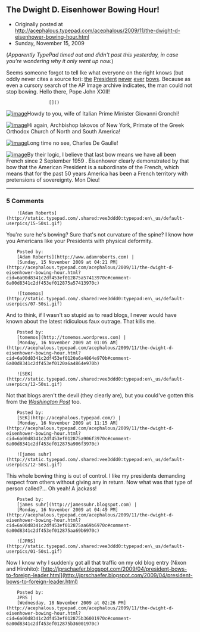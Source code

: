 ## The Dwight D. Eisenhower Bowing Hour!

 * Originally posted at http://acephalous.typepad.com/acephalous/2009/11/the-dwight-d-eisenhower-bowing-hour.html
 * Sunday, November 15, 2009



(_Apparently TypePad timed out and didn't post this yesterday, in case you're wondering why it only went up now._)

Seems someone forgot to tell Ike what everyone on the right knows (but oddly never cites a source for): [the](http://hotair.com/archives/2009/11/14/obamateurism-of-the-day-156/) [President](http://www.powerlineblog.com/archives/2009/11/024948.php) [never](http://proteinwisdom.com/?p=15516) [ever](http://americanpowerblog.blogspot.com/2009/11/bowing-before-monarchs-and-tyrants.html) [bows](http://www.americanthinker.com/blog/2009/11/obamas\_botched\_bow.html).
Because as even a cursory search of the AP Image archive indicates, the
man could not stop bowing. Hello there, Pope John XXIII!

		

					[]()
			

[![image](http://2.bp.blogspot.com/\_ZEf6TUYdm\_0/Sv9Su61hZqI/AAAAAAAAACA/LSberRcyG4g/s400/eisenhower+bow.jpg)](http://2.bp.blogspot.com/\_ZEf6TUYdm\_0/Sv9Su61hZqI/AAAAAAAAACA/LSberRcyG4g/s1600-h/eisenhower+bow.jpg)Howdy to you, wife of Italian Prime Minister Giovanni Gronchi!

[![image](http://2.bp.blogspot.com/\_ZEf6TUYdm\_0/Sv9S9Q6XDPI/AAAAAAAAACI/nColRqA6KbI/s400/AP5912040168%29.jpg)](http://2.bp.blogspot.com/\_ZEf6TUYdm\_0/Sv9S9Q6XDPI/AAAAAAAAACI/nColRqA6KbI/s1600-h/AP5912040168%29.jpg)Hi again, Archbishop Iakovos of New York, Primate of the Greek Orthodox Church of North and South America!

[![image](http://4.bp.blogspot.com/\_ZEf6TUYdm\_0/Sv9TthR02mI/AAAAAAAAACY/9uI00JuGyqk/s400/AP590428059.jpg)](http://4.bp.blogspot.com/\_ZEf6TUYdm\_0/Sv9TthR02mI/AAAAAAAAACY/9uI00JuGyqk/s1600-h/AP590428059.jpg)Long time no see, Charles De Gaulle!

[![image](http://1.bp.blogspot.com/\_ZEf6TUYdm\_0/Sv9TVvDhVSI/AAAAAAAAACQ/ev3O1SFSG4s/s400/AP5909020306%29.jpg)](http://1.bp.blogspot.com/\_ZEf6TUYdm\_0/Sv9TVvDhVSI/AAAAAAAAACQ/ev3O1SFSG4s/s1600-h/AP5909020306%29.jpg)By their logic, I believe that last bow means 
we have all been French since 2 September 1959
.
Eisenhower clearly demonstrated by that bow that the American President
is a subordinate of the French, which means that for the past 50 years
America has been a French territory with pretensions of sovereignty. 
Mon Dieu!

			

* * *

### 5 Comments 

		

                
[]()

	

		![Adam Roberts](http://static.typepad.com/.shared:vee3ddd0:typepad:en\_us/default-userpics/15-50si.gif)
	

	

		

You're sure he's bowing? Sure that's not curvature of the spine?  I know how you Americans like your Presidents with physical deformity.

	

		Posted by:
		[Adam Roberts](http://www.adamroberts.com) |
		[Sunday, 15 November 2009 at 04:21 PM](http://acephalous.typepad.com/acephalous/2009/11/the-dwight-d-eisenhower-bowing-hour.html?cid=6a00d8341c2df453ef012875a57413970c#comment-6a00d8341c2df453ef012875a57413970c)

[]()

	

		![tomemos](http://static.typepad.com/.shared:vee3ddd0:typepad:en\_us/default-userpics/07-50si.gif)
	

	

		

And to think, if I wasn't so stupid as to read blogs, I never would have known about the latest ridiculous faux outrage.  That kills me.

	

		Posted by:
		[tomemos](http://tomemos.wordpress.com) |
		[Monday, 16 November 2009 at 01:05 AM](http://acephalous.typepad.com/acephalous/2009/11/the-dwight-d-eisenhower-bowing-hour.html?cid=6a00d8341c2df453ef0120a6a4864e970b#comment-6a00d8341c2df453ef0120a6a4864e970b)

[]()

	

		![SEK](http://static.typepad.com/.shared:vee3ddd0:typepad:en\_us/default-userpics/12-50si.gif)
	

	

		

Not that blogs aren't the devil (they clearly are), but you could've gotten this from the [_Washington Post_](http://www.washingtonpost.com/wp-dyn/content/article/2009/11/13/AR2009111301108.html?sub=AR) too.

	

		Posted by:
		[SEK](http://acephalous.typepad.com/) |
		[Monday, 16 November 2009 at 11:15 AM](http://acephalous.typepad.com/acephalous/2009/11/the-dwight-d-eisenhower-bowing-hour.html?cid=6a00d8341c2df453ef012875a906f3970c#comment-6a00d8341c2df453ef012875a906f3970c)

[]()

	

		![james suhr](http://static.typepad.com/.shared:vee3ddd0:typepad:en\_us/default-userpics/12-50si.gif)
	

	

		

This whole bowing thing is out of control.  I like my presidents demanding respect from others without giving any in return.  Now what was that type of person called?... Oh yeah!  A jackass!

	

		Posted by:
		[james suhr](http://jamessuhr.blogspot.com) |
		[Monday, 16 November 2009 at 04:49 PM](http://acephalous.typepad.com/acephalous/2009/11/the-dwight-d-eisenhower-bowing-hour.html?cid=6a00d8341c2df453ef012875aa69b6970c#comment-6a00d8341c2df453ef012875aa69b6970c)

[]()

	

		![JPRS](http://static.typepad.com/.shared:vee3ddd0:typepad:en\_us/default-userpics/01-50si.gif)
	

	

		

Now I know why I suddenly got all that traffic on my old blog entry (Nixon and Hirohito): [http://jprschaefer.blogspot.com/2009/04/president-bows-to-foreign-leader.html](http://jprschaefer.blogspot.com/2009/04/president-bows-to-foreign-leader.html)

	

		Posted by:
		JPRS |
		[Wednesday, 18 November 2009 at 02:26 PM](http://acephalous.typepad.com/acephalous/2009/11/the-dwight-d-eisenhower-bowing-hour.html?cid=6a00d8341c2df453ef012875b36001970c#comment-6a00d8341c2df453ef012875b36001970c)

		

        